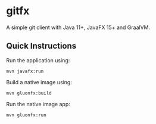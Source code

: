 # gitfx

A simple git client with Java 11+, JavaFX 15+ and GraalVM.

## Quick Instructions

Run the application using:

    mvn javafx:run

Build a native image using:

    mvn gluonfx:build

Run the native image app:

    mvn gluonfx:run
